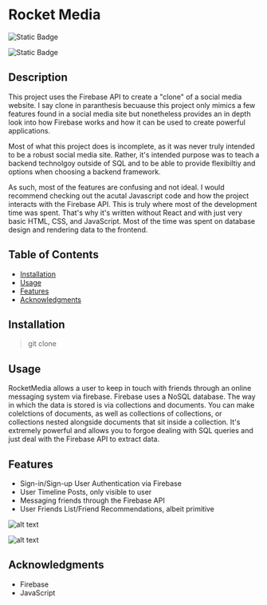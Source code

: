 # Rocket Media

![Static Badge](https://img.shields.io/badge/Firebase-orange?style=flat&logo=firebase&logoColor=orange&labelColor=black)

![Static Badge](https://img.shields.io/badge/JavaScript-black?style=flat&logo=JavaScript&logoColor=yellow)

## Description

This project uses the Firebase API to create a "clone" of a social media website.
I say clone in paranthesis becuause this project only mimics a few features found in 
a social media site but nonetheless provides an in depth look into how Firebase works
and how it can be used to create powerful applications.

Most of what this project does is incomplete, as it was never truly intended to be a
robust social media site. Rather, it's intended purpose was to teach a backend technolgoy outside of SQL and to be able to provide flexibiltiy and options when choosing a backend framework.

As such, most of the features are confusing and not ideal. I would recommend checking out the acutal Javascript code and how the project interacts with the Firebase API. This is truly where most of the development time was spent. That's why it's written without React and with just very basic HTML, CSS, and JavaScript. Most of the time was spent on database design and rendering data to the frontend.


## Table of Contents
- [Installation](#installation)
- [Usage](#usage)
- [Features](#features)
- [Acknowledgments](#acknowledgments)

## Installation

> git clone

## Usage

RocketMedia allows a user to keep in touch with friends through an online messaging system via firebase. Firebase uses a NoSQL database. The way in which the data is stored is via collections and documents. You can make colelctions of documents, as well as collections of collections, or collections nested alongside documents that sit inside a collection. It's extremely powerful and allows you to forgoe dealing with SQL queries and just deal with the Firebase API to extract data.

## Features
- Sign-in/Sign-up User Authentication via Firebase
- User Timeline Posts, only visible to user
- Messaging friends through the Firebase API
- User Friends List/Friend Recommendations, albeit primitive

![alt text](<Screenshot 2024-07-15 at 3.50.21 PM.png>)

![alt text](<Screenshot 2024-07-15 at 3.51.18 PM.png>)

## Acknowledgments

- Firebase
- JavaScript